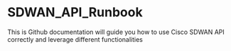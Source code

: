 # SDWAN_API_Runbook
This is Github documentation will guide you how to use Cisco SDWAN API correctly and leverage different functionalities
